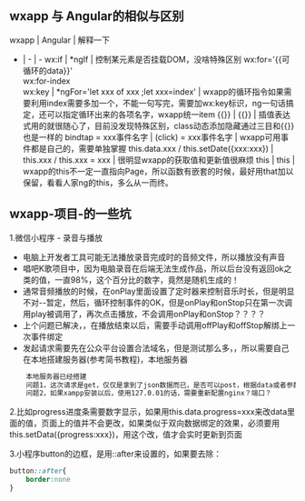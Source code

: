 ## wxapp 与 Angular的相似与区别

wxapp | Angular | 解释一下
- | - | -
wx:if | \*ngIf | 控制某元素是否挂载DOM，没啥特殊区别
wx:for='{{可循环的data}}'<br>wx:for-index<br>wx:key | \*ngFor='let xxx of xxx ;let xxx=index' | wxapp的循环指令如果需要利用index需要多加一个，不能一句写完，需要加wx:key标识，ng一句话搞定，还可以指定循环出来的各项名字，wxapp统一item 
{{}} | {{}} | 插值表达式用的就很随心了，目前没发现特殊区别，class动态添加隐藏通过三目和{{}}也是一样的
bindtap = xxx事件名字 | (click) = xxx事件名字 | wxapp可用事件都是自己的，需要单独掌握
this.data.xxx / this.setDate({xxx:xxx}) | this.xxx / this.xxx = xxx | 很明显wxapp的获取值和更新值很麻烦
this | this | wxapp的this不一定一直指向Page，所以函数有嵌套的时候，最好用that加以保留，看看人家ng的this，多么从一而终。

## wxapp-项目-的一些坑
1.微信小程序 - 录音与播放
  - 电脑上开发者工具可能无法播放录音完成时的音频文件，所以播放没有声音
  - 唱吧K歌项目中，因为电脑录音在后端无法生成作品，所以后台没有返回ok之类的值，一直98%，这个百分比的数字，竟然是随机生成的！
  - 通常音频播放的时候，在onPlay里面设置了定时器来控制音乐时长，但是明显不对--暂定，然后，循环控制事件的OK，但是onPlay和onStop只在第一次调用play被调用了，再次点击播放，不会调用onPlay和onStop？？？？
  - 上个问题已解决，，在播放结束以后，需要手动调用offPlay和offStop解绑上一次事件绑定
  - 发起请求需要先在公众平台设置合法域名，但是测试那么多，，所以需要自己在本地搭建服务器(参考简书教程)，本地服务器
```txt
	本地服务器已经搭建
	问题1，这次请求是get，仅仅是拿到了json数据而已，是否可以post，根据data或者参数拿到一些特定的数据(自己写PHP？不行，json-server只能运行json/js文件)
	问题2，如果xampp安装以后，使用127.0.01的话，需要重新配置nginx？端口？
```


2.比如progress进度条需要数字显示，如果用this.data.progress=xxx来改data里面的值，页面上的值并不会更改，如果类似于双向数据绑定的效果，必须要用this.setData({progress:xxx})，用这个改，值才会实时更新到页面

3.小程序button的边框，是用::after来设置的，如果要去除：
```css
button::after{
    border:none
}
```
